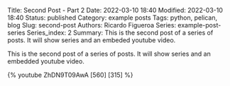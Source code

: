 Title: Second Post - Part 2
Date: 2022-03-10 18:40
Modified: 2022-03-10 18:40
Status: published
Category: example posts
Tags: python, pelican, blog
Slug: second-post
Authors: Ricardo Figueroa
Series: example-post-series
Series_index: 2
Summary: This is the second post of a series of posts. It will show series and an embeded youtube video.

This is the second post of a series of posts. It will show series and an embedded youtube video.

{% youtube ZhDN9T09AwA [560] [315] %}